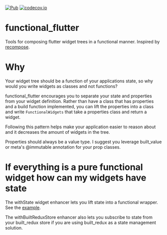 [![Pub](https://img.shields.io/pub/v/functional_flutter.svg)](https://pub.dartlang.org/packages/functional_flutter)
[![codecov.io](http://codecov.io/github/davidmarne/functional_flutter/coverage.svg?branch=master)](http://codecov.io/github/davidmarne/functional_flutter?branch=master)

# functional_flutter

Tools for composing flutter widget trees in a functional manner. Inspired by [recompose](https://github.com/acdlite/recompose).

# Why

Your widget tree should be a function of your applications state, so why would you write widgets as classes and not functions?

functional_flutter encourages you to separate your state and properties from your widget definition. Rather than have a class that has properties and a build function implemented, you can lift the properties into a class and write `FunctionalWidgets` that take a properties class and return a widget.

Following this pattern helps make your application easier to reason about and it decreases the amount of widgets in the tree.

Properties should always be a value type. I suggest you leverage built_value or meta's @immutable annotation for your prop classes.

# If everything is a pure functional widget how can my widgets have state

The withState widget enhancer lets you lift state into a functional wrapper. See the [example](/example/example.dart).

The withBuiltReduxStore enhancer also lets you subscribe to state
from your built_redux store if you are using built_redux as a 
state management solution.
